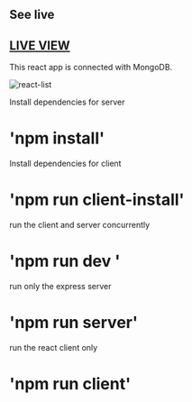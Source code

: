 

## See live


## <a href="https://customer-list-react.onrender.com/">LIVE VIEW</a>
This react app is connected with MongoDB.

![react-list](https://media.giphy.com/media/QvpezHL95ajynXYC4W/giphy.gif)

Install dependencies for server

# 'npm install'

Install dependencies for client

# 'npm run client-install'

run the client and server concurrently

# 'npm run dev '

run only the express server

# 'npm run server'

run the react client only

# 'npm run client'
